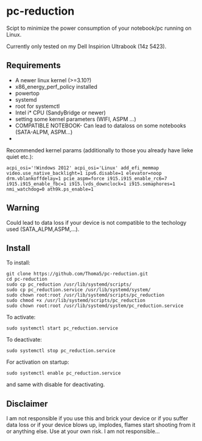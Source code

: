 pc-reduction
============

Scipt to minimize the power consumption of your notebook/pc running on Linux.

Currently only tested on my Dell Inspirion Ultrabook (14z 5423).

Requirements
------------

+ A newer linux kernel (>=3.10?)
+ x86_energy_perf_policy installed
+ powertop
+ systemd
+ root for systemctl
+ Intel i* CPU (SandyBridge or newer)
+ setting some kernel parameters (WIFI, ASPM ...)
+ COMPATIBLE NOTEBOOK- Can lead to dataloss on some notebooks (SATA-ALPM, ASPM...)
+ 
Recommended kernel params (additionally to those you already have lieke quiet etc.):
```
acpi_osi='!Windows 2012' acpi_osi='Linux' add_efi_memmap video.use_native_backlight=1 ipv6.disable=1 elevator=noop drm.vblankoffdelay=1 pcie_aspm=force i915.i915_enable_rc6=7 i915.i915_enable_fbc=1 i915.lvds_downclock=1 i915.semaphores=1 nmi_watchdog=0 ath9k.ps_enable=1
```


Warning
-------
Could lead to data loss if your device is not compatible to the techology used (SATA_ALPM,ASPM,...).

Install
-------
To install:
```
git clone https://github.com/Thoma5/pc-reduction.git
cd pc-reduction
sudo cp pc_reduction /usr/lib/systemd/scripts/
sudo cp pc_reduction.service /usr/lib/systemd/system/
sudo chown root:root /usr/lib/systemd/scripts/pc_reduction
sudo chmod +x /usr/lib/systemd/scripts/pc_reduction
sudo chown root:root /usr/lib/systemd/system/pc_reduction.service
```
To activate:
```
sudo systemctl start pc_reduction.service
```
To deactivate:
```
sudo systemctl stop pc_reduction.service
```
For activation on startup:
```
sudo systemctl enable pc_reduction.service
```
and same with disable for deactivating.


Disclaimer
----------
I am not responsible if you use this and brick your device or if you suffer data loss or if your device blows up, implodes, flames start shooting from it or anything else. Use at your own risk. I am not responsible...


